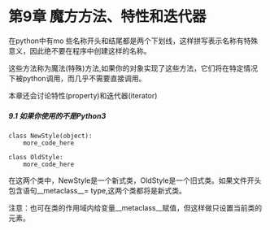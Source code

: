 # 第9章  魔方方法、特性和迭代器



在python中有mo	些名称开头和结尾都是两个下划线，这样拼写表示名称有特殊意义，因此绝不要在程序中创建这样的名称。

这些方法称为魔法(特殊)方法,如果你的对象实现了这些方法，它们将在特定情况下被python调用，而几乎不需要直接调用。

本章还会讨论特性(property)和迭代器(iterator)

##### 9.1 如果你使用的不是Python3

```
class NewStyle(object):
	more_code_here
	
class OldStyle:
	more_code_here
```

在这两个类中，NewStyle是一个新式类，OldStyle是一个旧式类。如果文件开头包含语句__metaclass__=  type,这两个类都将是新式类。

注意：也可在类的作用域内给变量__metaclass__赋值，但这样做只设置当前类的元素。